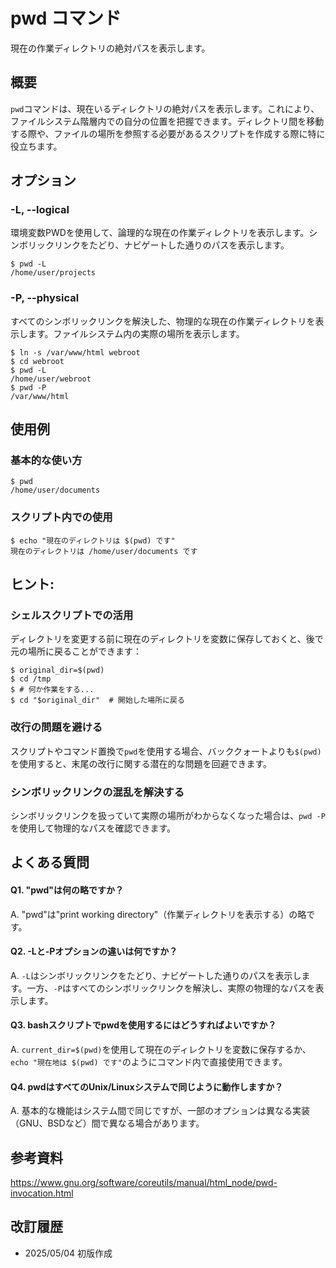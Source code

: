 # pwd コマンド

現在の作業ディレクトリの絶対パスを表示します。

## 概要

`pwd`コマンドは、現在いるディレクトリの絶対パスを表示します。これにより、ファイルシステム階層内での自分の位置を把握できます。ディレクトリ間を移動する際や、ファイルの場所を参照する必要があるスクリプトを作成する際に特に役立ちます。

## オプション

### **-L, --logical**

環境変数PWDを使用して、論理的な現在の作業ディレクトリを表示します。シンボリックリンクをたどり、ナビゲートした通りのパスを表示します。

```console
$ pwd -L
/home/user/projects
```

### **-P, --physical**

すべてのシンボリックリンクを解決した、物理的な現在の作業ディレクトリを表示します。ファイルシステム内の実際の場所を表示します。

```console
$ ln -s /var/www/html webroot
$ cd webroot
$ pwd -L
/home/user/webroot
$ pwd -P
/var/www/html
```

## 使用例

### 基本的な使い方

```console
$ pwd
/home/user/documents
```

### スクリプト内での使用

```console
$ echo "現在のディレクトリは $(pwd) です"
現在のディレクトリは /home/user/documents です
```

## ヒント:

### シェルスクリプトでの活用

ディレクトリを変更する前に現在のディレクトリを変数に保存しておくと、後で元の場所に戻ることができます：

```console
$ original_dir=$(pwd)
$ cd /tmp
$ # 何か作業をする...
$ cd "$original_dir"  # 開始した場所に戻る
```

### 改行の問題を避ける

スクリプトやコマンド置換で`pwd`を使用する場合、バッククォートよりも`$(pwd)`を使用すると、末尾の改行に関する潜在的な問題を回避できます。

### シンボリックリンクの混乱を解決する

シンボリックリンクを扱っていて実際の場所がわからなくなった場合は、`pwd -P`を使用して物理的なパスを確認できます。

## よくある質問

#### Q1. "pwd"は何の略ですか？
A. "pwd"は"print working directory"（作業ディレクトリを表示する）の略です。

#### Q2. -Lと-Pオプションの違いは何ですか？
A. `-L`はシンボリックリンクをたどり、ナビゲートした通りのパスを表示します。一方、`-P`はすべてのシンボリックリンクを解決し、実際の物理的なパスを表示します。

#### Q3. bashスクリプトでpwdを使用するにはどうすればよいですか？
A. `current_dir=$(pwd)`を使用して現在のディレクトリを変数に保存するか、`echo "現在地は $(pwd) です"`のようにコマンド内で直接使用できます。

#### Q4. pwdはすべてのUnix/Linuxシステムで同じように動作しますか？
A. 基本的な機能はシステム間で同じですが、一部のオプションは異なる実装（GNU、BSDなど）間で異なる場合があります。

## 参考資料

https://www.gnu.org/software/coreutils/manual/html_node/pwd-invocation.html

## 改訂履歴

- 2025/05/04 初版作成